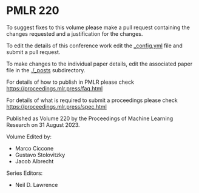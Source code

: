 # PMLR 220

To suggest fixes to this volume please make a pull request containing the changes requested and a justification for the changes.

To edit the details of this conference work edit the [_config.yml](./_config.yml) file and submit a pull request.

To make changes to the individual paper details, edit the associated paper file in the [./_posts](./_posts) subdirectory.

For details of how to publish in PMLR please check https://proceedings.mlr.press/faq.html

For details of what is required to submit a proceedings please check https://proceedings.mlr.press/spec.html



Published as Volume 220 by the Proceedings of Machine Learning Research on 31 August 2023.

Volume Edited by:
  * Marco Ciccone
  * Gustavo Stolovitzky
  * Jacob Albrecht

Series Editors:
  * Neil D. Lawrence
